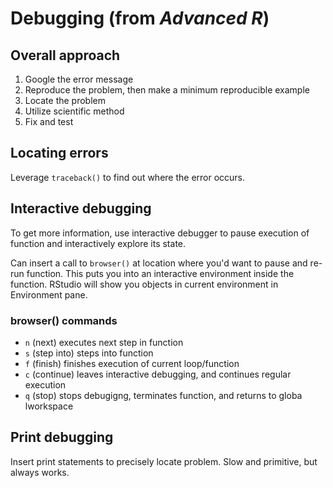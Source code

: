 
# Debugging (from _Advanced R_)

## Overall approach

1. Google the error message
2. Reproduce the problem, then make a minimum reproducible example
3. Locate the problem
4. Utilize scientific method
5. Fix and test

## Locating errors

Leverage `traceback()` to find out where the error occurs. 

## Interactive debugging

To get more information, use interactive debugger to pause execution of function and interactively explore its state.

Can insert a call to `browser()` at location where you'd want to pause and re-run function. This puts you into an interactive environment inside the function. RStudio will show you objects in current environment in Environment pane. 


### browser() commands

- `n` (next) executes next step in function
- `s` (step into) steps into function
- `f` (finish) finishes execution of current loop/function
- `c` (continue) leaves interactive debugging, and continues regular execution
- `q` (stop) stops debugigng, terminates function, and returns to globa lworkspace

## Print debugging

Insert print statements to precisely locate problem. Slow and primitive, but always works. 